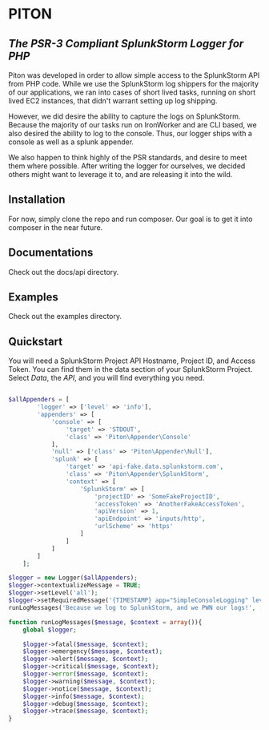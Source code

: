 # PITON
## _The PSR-3 Compliant SplunkStorm Logger for PHP_

Piton was developed in order to allow simple access to the SplunkStorm API from PHP code. While we use the SplunkStorm log shippers for the majority of our applications, we ran into cases of short lived tasks, running on short lived EC2 instances, that didn't warrant setting up log shipping.

However, we did desire the ability to capture the logs on SplunkStorm. Because the majority of our tasks run on IronWorker and are CLI based, we also desired the ability to log to the console. Thus, our logger ships with a console as well as a splunk appender.

We also happen to think highly of the PSR standards, and desire to meet them where possible. After writing the logger for ourselves, we decided others might want to leverage it to, and are releasing it into the wild.

## Installation
For now, simply clone the repo and run composer. Our goal is to get it into composer in the near future.

## Documentations
Check out the docs/api directory.

## Examples
Check out the examples directory.

## Quickstart
You will need a SplunkStorm Project API Hostname, Project ID, and Access Token. You can find them in the data section of your SplunkStorm Project. Select _Data_, the _API_, and you will find everything you need.
```php

$allAppenders = [
        'logger' => ['level' => 'info'],
        'appenders' => [
            'console' => [
                'target' => 'STDOUT',
                'class' => 'Piton\Appender\Console'
            ],
            'null' => ['class' => 'Piton\Appender\Null'],
            'splunk' => [
                'target' => 'api-fake.data.splunkstorm.com',
                'class' => 'Piton\Appender\SplunkStorm',
                'context' => [
                    'SplunkStorm' => [
                        'projectID' => 'SomeFakeProjectID',
                        'accessToken' => 'AnotherFakeAccessToken',
                        'apiVersion' => 1,
                        'apiEndpoint' => 'inputs/http',
                        'urlScheme' => 'https'
                    ]
                ]
            ]
        ]
    ];

$logger = new Logger($allAppenders);
$logger->contextualizeMessage = TRUE;
$logger->setLevel('all');
$logger->setRequiredMessage('{TIMESTAMP} app="SimpleConsoleLogging" level="{LOGLEVEL}" file="{file}" line={line} class="{class}" msg="{MESSAGE}" ');
runLogMessages('Because we log to SplunkStorm, and we PWN our logs!', ['file'=>__FILE__,'class'=>__CLASS__, 'line'=>__LINE__]);

function runLogMessages($message, $context = array()){
    global $logger;

    $logger->fatal($message, $context);
    $logger->emergency($message, $context);
    $logger->alert($message, $context);
    $logger->critical($message, $context);
    $logger->error($message, $context);
    $logger->warning($message, $context);
    $logger->notice($message, $context);
    $logger->info($message, $context);
    $logger->debug($message, $context);
    $logger->trace($message, $context);
}
```
